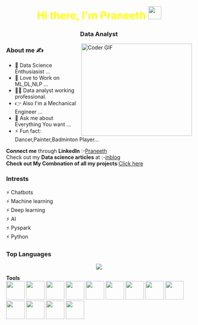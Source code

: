 <h1 align="center" style="color: yellow">Hi there, I'm <strong>Praneeth</strong> <img src="https://raw.githubusercontent.com/TheDudeThatCode/TheDudeThatCode/master/Assets/Hi.gif" width=35 height=35>
  </h1>
<h3 align="center" >Data Analyst</h3>

<img align="right" alt='Coder GIF' height=250 width=300 src="https://user-images.githubusercontent.com/64009514/102066398-c847f780-3e1f-11eb-8cb8-b9e5be919da2.gif" />

### About me :writing_hand:
- 🔭 Data Science Enthusiasist ...
- 🌱 Love to Work on ML,DL,NLP ...
- :man_scientist: Data analyst working professional.
- :point_right: Also I'm a Mechanical Engineer ...
- 💬 Ask me about Everything You want ...
- ⚡ Fun fact: Dancer,Painter,Badminton Player...

__Connect me__ through __Linkedln__  :-[Praneeth](https://www.linkedin.com/in/praneeth-kumar-84a15317b)\
Check out my __Data science articles__ at :-[inblog](https://inblog.in/@PraneethKumar)<br>
__Check out My Combnation of all my projects__:[Click here](https://mighty-springs-38077.herokuapp.com/)

### Intrests
⚡ Chatbots <br>
⚡ Machine learning <br>
⚡ Deep learning <br>
⚡ AI <br>
⚡ Pyspark<br>
⚡ Python

### Top Languages

<p align="center">
<a href = "https://github.com/praneeth300">
  <img src="https://github-readme-stats-aj8vj7k8x.vercel.app/api/top-langs/?username=praneeth300&layout=compact&title_color=ffc857&icon_color=8ac926&text_color=daf7dc&bg_color=151515&card_width=400">
</a>
</p>

__Tools__
<br>
<img src="https://cdn3.iconfinder.com/data/icons/logos-and-brands-adobe/512/267_Python-512.png" width=50 height=50>
<img src="https://upload.wikimedia.org/wikipedia/commons/thumb/a/a1/PyCharm_Logo.svg/1024px-PyCharm_Logo.svg.png" width=50 height=50>
<img src="https://upload.wikimedia.org/wikipedia/commons/thumb/7/7e/Spyder_logo.svg/1024px-Spyder_logo.svg.png" width=50 height=50>
<img src="https://mccarter.gallerycdn.vsassets.io/extensions/mccarter/start-git-bash/1.2.1/1499505567572/Microsoft.VisualStudio.Services.Icons.Default" width=50 height=50>
<img src="https://iconape.com/wp-content/files/dw/348983/svg/348983.svg" width=50 height=50>
<img src="https://pythonforfinance.net/wp-content/uploads/2019/07/Jupyter.jpg" width=50 height=50>
<img src="https://colab.research.google.com/img/colab_favicon.ico" height=50 width=50>
<img src="https://avatars.githubusercontent.com/u/45109972?s=400&v=4" width=50 height=50>
<img src="https://image.flaticon.com/icons/png/512/732/732212.png" width=50 height=50>
<img src="https://cdn0.iconfinder.com/data/icons/superuser-extension-light/512/675277-data_database_sql_query-512.png" width=50 height=50>
<img src="https://cdn.iconscout.com/icon/free/png-512/mongodb-5-1175140.png" width=50 height=50>
<img src="https://upload.wikimedia.org/wikipedia/commons/thumb/2/2d/Tensorflow_logo.svg/1200px-Tensorflow_logo.svg.png" width=50 height=50>
<img src="https://img.stackshare.io/service/5601/keras.png" width=50 height=50>

<br>
